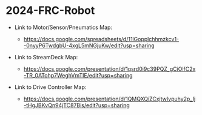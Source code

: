 # 2024-FRC-Robot
 - Link to Motor/Sensor/Pneumatics Map:
      - https://docs.google.com/spreadsheets/d/11lGopplchhmzkcv1--0nyyP6TwdgbU-4xgL5mNGjuKw/edit?usp=sharing
   
 - Link to StreamDeck Map:
      - https://docs.google.com/presentation/d/1qsrd0i9c39PQZ_gCiOlfC2x-TR_0ATohp7WeghVmTIE/edit?usp=sharing
   
 - Link to Drive Controller Map:
      - https://docs.google.com/presentation/d/1QMQXQiZCxjtwIvpuhy2p_Ij-tHgJBKvQn94jTC87Bis/edit?usp=sharing
